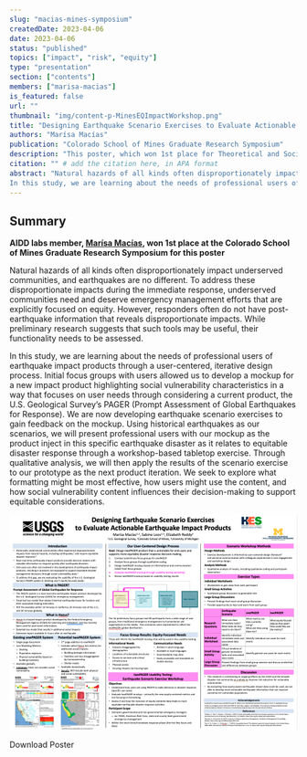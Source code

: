 ```yaml
---
slug: "macias-mines-symposium"
createdDate: 2023-04-06
date: 2023-04-06
status: "published"
topics: ["impact", "risk", "equity"]
type: "presentation"
section: ["contents"]
members: ["marisa-macias"]
is_featured: false
url: ""
thumbnail: "img/content-p-MinesEQImpactWorkshop.png"
title: "Designing Earthquake Scenario Exercises to Evaluate Actionable Earthquake Impact Products"
authors: "Marísa Macías"
publication: "Colorado School of Mines Graduate Research Symposium"
description: "This poster, which won 1st place for Theoretical and Social Sciences, provides an overview of user engagement to design more actionable earthquake information products at the USGS."
citation: "" # add the citation here, in APA format
abstract: "Natural hazards of all kinds often disproportionately impact underserved communities, and earthquakes are no different. To address these disproportionate impacts during the immediate response, underserved communities need and deserve emergency management efforts that are explicitly focused on equity. However, responders often do not have post-earthquake information that reveals disproportionate impacts. While preliminary research suggests that such tools may be useful, their functionality needs to be assessed.
In this study, we are learning about the needs of professional users of earthquake impact products through a user-centered, iterative design process. Initial focus groups with users allowed us to develop a mockup for a new impact product highlighting social vulnerability characteristics in a way that focuses on user needs through considering a current product, the U.S. Geological Survey’s PAGER (Prompt Assessment of Global Earthquakes for Response). We are now developing earthquake scenario exercises to gain feedback on the mockup. Using historical earthquakes as our scenarios, we will present professional users with our mockup as the product inject in this specific earthquake disaster as it relates to equitable disaster response through a workshop-based tabletop exercise. Through qualitative analysis, we will then apply the results of the scenario exercise to our prototype as the next product iteration. We seek to explore what formatting might be most effective, how users might use the content, and how social vulnerability content influences their decision-making to support equitable considerations."
---
```


## Summary 

**AIDD labs member, [Marísa Macías](http://disasterdata.engin.umich.edu/team/marisa-macias), won 1st place at the Colorado School of Mines Graduate Research Symposium for this poster**

Natural hazards of all kinds often disproportionately impact underserved communities, and earthquakes are no different. To address these disproportionate impacts during the immediate response, underserved communities need and deserve emergency management efforts that are explicitly focused on equity. However, responders often do not have post-earthquake information that reveals disproportionate impacts. While preliminary research suggests that such tools may be useful, their functionality needs to be assessed.

In this study, we are learning about the needs of professional users of earthquake impact products through a user-centered, iterative design process. Initial focus groups with users allowed us to develop a mockup for a new impact product highlighting social vulnerability characteristics in a way that focuses on user needs through considering a current product, the U.S. Geological Survey’s PAGER (Prompt Assessment of Global Earthquakes for Response). We are now developing earthquake scenario exercises to gain feedback on the mockup. Using historical earthquakes as our scenarios, we will present professional users with our mockup as the product inject in this specific earthquake disaster as it relates to equitable disaster response through a workshop-based tabletop exercise. Through qualitative analysis, we will then apply the results of the scenario exercise to our prototype as the next product iteration. We seek to explore what formatting might be most effective, how users might use the content, and how social vulnerability content influences their decision-making to support equitable considerations.

![](./content-p-MinesEQImpactWorkshop.png)

<Link is-button doOpenInNewTab to="https://drive.google.com/file/d/151SnqWl2EAYKSbhw1LAGh_5wRditJqio/view?usp=sharing"> Download Poster </Link>
